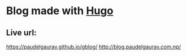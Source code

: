 # Blog made with [Hugo](https://gohugo.io/)

## Live url: 
https://paudelgaurav.github.io/gblog/
http://blog.paudelgaurav.com.np/
